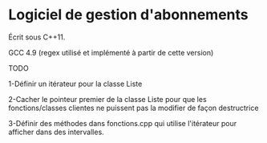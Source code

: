 Logiciel de gestion d'abonnements
=======
Écrit sous C++11.

GCC 4.9 (regex utilisé et implémenté à partir de cette version)

TODO

1-Définir un itérateur pour la classe Liste

2-Cacher le pointeur premier de la classe Liste pour que les fonctions/classes clientes ne puissent pas la modifier de façon destructrice

3-Définir des méthodes dans fonctions.cpp qui utilise l'itérateur pour afficher dans des intervalles.
